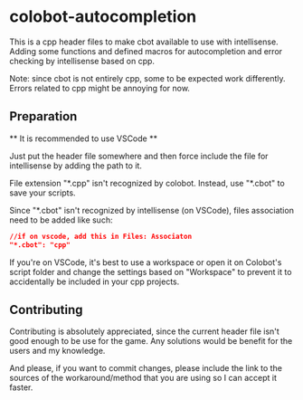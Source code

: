 # colobot-autocompletion

This is a cpp header files to make cbot available to use with intellisense. Adding some functions and defined macros for autocompletion and error checking by intellisense based on cpp.

Note: since cbot is not entirely cpp, some to be expected work differently. Errors related to cpp might be annoying for now.

## Preparation

** It is recommended to use VSCode **

Just put the header file somewhere and then force include the file for intellisense by adding the path to it.

File extension "\*.cpp" isn't recognized by colobot. Instead, use "\*.cbot" to save your scripts. 

Since "\*.cbot" isn't recognized by intellisense (on VSCode), files association need to be added like such: 

```json
//if on vscode, add this in Files: Associaton
"*.cbot": "cpp"
```

If you're on VSCode, it's best to use a workspace or open it on Colobot's script folder and change the settings based on "Workspace" to prevent it to accidentally be included in your cpp projects.


## Contributing
Contributing is absolutely appreciated, since the current header file isn't good enough to be use for the game. Any solutions would be benefit for the users and my knowledge.

And please, if you want to commit changes, please include the link to the sources of the workaround/method that you are using so I can accept it faster.